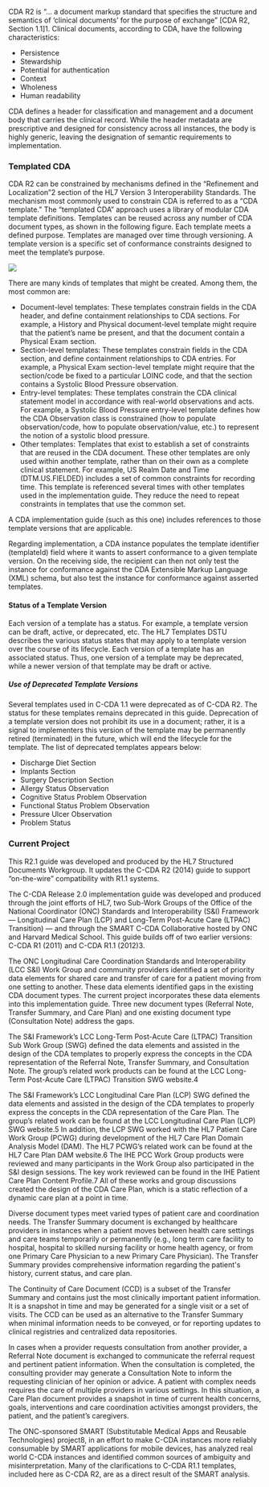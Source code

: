 CDA R2 is “… a document markup standard that specifies the structure and semantics of ‘clinical documents’ for the purpose of exchange” [CDA R2, Section 1.1]1. Clinical documents, according to CDA, have the following characteristics:

* Persistence
* Stewardship
* Potential for authentication
* Context
* Wholeness
* Human readability

CDA defines a header for classification and management and a document body that carries the clinical record. While the header metadata are prescriptive and designed for consistency across all instances, the body is highly generic, leaving the designation of semantic requirements to implementation.

### Templated CDA

CDA R2 can be constrained by mechanisms defined in the “Refinement and Localization”2 section of the HL7 Version 3 Interoperability Standards. The mechanism most commonly used to constrain CDA is referred to as a “CDA template.” The “templated CDA” approach uses a library of modular CDA template definitions. Templates can be reused across any number of CDA document types, as shown in the following figure. Each template meets a defined purpose. Templates are managed over time through versioning. A template version is a specific set of conformance constraints designed to meet the template’s purpose.

<img src="templated-cda.png" style="float: none; display: block; margin-left: auto; margin-right: auto;" />

There are many kinds of templates that might be created. Among them, the most common are:

* Document-level templates: These templates constrain fields in the CDA header, and define containment relationships to CDA sections. For example, a History and Physical document-level template might require that the patient’s name be present, and that the document contain a Physical Exam section.
* Section-level templates: These templates constrain fields in the CDA section, and define containment relationships to CDA entries. For example, a Physical Exam section-level template might require that the section/code be fixed to a particular LOINC code, and that the section contains a Systolic Blood Pressure observation.
* Entry-level templates: These templates constrain the CDA clinical statement model in accordance with real-world observations and acts. For example, a Systolic Blood Pressure entry-level template defines how the CDA Observation class is constrained (how to populate observation/code, how to populate observation/value, etc.) to represent the notion of a systolic blood pressure.
* Other templates: Templates that exist to establish a set of constraints that are reused in the CDA document. These other templates are only used within another template, rather than on their own as a complete clinical statement. For example, US Realm Date and Time (DTM.US.FIELDED) includes a set of common constraints for recording time. This template is referenced several times with other templates used in the implementation guide. They reduce the need to repeat constraints in templates that use the common set.

A CDA implementation guide (such as this one) includes references to those template versions that are applicable.

Regarding implementation, a CDA instance populates the template identifier (templateId) field where it wants to assert conformance to a given template version. On the receiving side, the recipient can then not only test the instance for conformance against the CDA Extensible Markup Language (XML) schema, but also test the instance for conformance against asserted templates.

#### Status of a Template Version

Each version of a template has a status. For example, a template version can be draft, active, or deprecated, etc. The HL7 Templates DSTU describes the various status states that may apply to a template version over the course of its lifecycle. Each version of a template has an associated status. Thus, one version of a template may be deprecated, while a newer version of that template may be draft or active.

##### Use of Deprecated Template Versions

Several templates used in C-CDA 1.1 were deprecated as of C-CDA R2. The status for these templates remains deprecated in this guide. Deprecation of a template version does not prohibit its use in a document; rather, it is a signal to implementers this version of the template may be permanently retired (terminated) in the future, which will end the lifecycle for the template. The list of deprecated templates appears below:

* Discharge Diet Section
* Implants Section
* Surgery Description Section
* Allergy Status Observation
* Cognitive Status Problem Observation
* Functional Status Problem Observation
* Pressure Ulcer Observation
* Problem Status

### Current Project

This R2.1 guide was developed and produced by the HL7 Structured Documents Workgroup. It updates the C-CDA R2 (2014) guide to support “on-the-wire” compatibility with R1.1 systems.

The C-CDA Release 2.0 implementation guide was developed and produced through the joint efforts of HL7, two Sub-Work Groups of the Office of the National Coordinator (ONC) Standards and Interoperability (S&I) Framework — Longitudinal Care Plan (LCP) and Long-Term Post-Acute Care (LTPAC) Transition) — and through the SMART C-CDA Collaborative hosted by ONC and Harvard Medical School. This guide builds off of two earlier versions: C-CDA R1 (2011) and C-CDA R1.1 (2012)3.

The ONC Longitudinal Care Coordination Standards and Interoperability (LCC S&I) Work Group and community providers identified a set of priority data elements for shared care and transfer of care for a patient moving from one setting to another. These data elements identified gaps in the existing CDA document types. The current project incorporates these data elements into this implementation guide. Three new document types (Referral Note, Transfer Summary, and Care Plan) and one existing document type (Consultation Note) address the gaps.

The S&I Framework’s LCC Long-Term Post-Acute Care (LTPAC) Transition Sub Work Group (SWG) defined the data elements and assisted in the design of the CDA templates to properly express the concepts in the CDA representation of the Referral Note, Transfer Summary, and Consultation Note. The group’s related work products can be found at the LCC Long-Term Post-Acute Care (LTPAC) Transition SWG website.4

The S&I Framework’s LCC Longitudinal Care Plan (LCP) SWG defined the data elements and assisted in the design of the CDA templates to properly express the concepts in the CDA representation of the Care Plan. The group’s related work can be found at the LCC Longitudinal Care Plan (LCP) SWG website.5 In addition, the LCP SWG worked with the HL7 Patient Care Work Group (PCWG) during development of the HL7 Care Plan Domain Analysis Model (DAM). The HL7 PCWG’s related work can be found at the HL7 Care Plan DAM website.6 The IHE PCC Work Group products were reviewed and many participants in the Work Group also participated in the S&I design sessions. The key work reviewed can be found in the IHE Patient Care Plan Content Profile.7 All of these works and group discussions created the design of the CDA Care Plan, which is a static reflection of a dynamic care plan at a point in time.

Diverse document types meet varied types of patient care and coordination needs. The Transfer Summary document is exchanged by healthcare providers in instances when a patient moves between health care settings and care teams temporarily or permanently (e.g., long term care facility to hospital, hospital to skilled nursing facility or home health agency, or from one Primary Care Physician to a new Primary Care Physician). The Transfer Summary provides comprehensive information regarding the patient's history, current status, and care plan.

The Continuity of Care Document (CCD) is a subset of the Transfer Summary and contains just the most clinically important patient information. It is a snapshot in time and may be generated for a single visit or a set of visits. The CCD can be used as an alternative to the Transfer Summary when minimal information needs to be conveyed, or for reporting updates to clinical registries and centralized data repositories.

In cases when a provider requests consultation from another provider, a Referral Note document is exchanged to communicate the referral request and pertinent patient information. When the consultation is completed, the consulting provider may generate a Consultation Note to inform the requesting clinician of her opinion or advice. A patient with complex needs requires the care of multiple providers in various settings. In this situation, a Care Plan document provides a snapshot in time of current health concerns, goals, interventions and care coordination activities amongst providers, the patient, and the patient’s caregivers.

The ONC-sponsored SMART (Substitutable Medical Apps and Reusable Technologies) project8, in an effort to make C-CDA instances more reliably consumable by SMART applications for mobile devices, has analyzed real world C-CDA instances and identified common sources of ambiguity and misinterpretation. Many of the clarifications to C-CDA R1.1 templates, included here as C-CDA R2, are as a direct result of the SMART analysis.